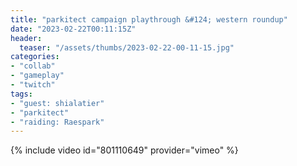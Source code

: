 ```yaml
---
title: "parkitect campaign playthrough &#124; western roundup"
date: "2023-02-22T00:11:15Z"
header:
  teaser: "/assets/thumbs/2023-02-22-00-11-15.jpg"
categories:
- "collab"
- "gameplay"
- "twitch"
tags:
- "guest: shialatier"
- "parkitect"
- "raiding: Raespark"
---
```

{% include video id="801110649" provider="vimeo" %}
